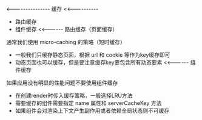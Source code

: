 <---------------
缓存
  <<----------
  * 路由缓存
  * 组件缓存
  <<------
  路由缓存（页面缓存）

  通常我们使用 micro-caching 的策略（短时缓存）
  * 一般我们只缓存静态页面，根据 url 和 cookie 等作为key缓存即可
  * 动态页面也可以缓存，但是要注意缓存key要包含所有动态要素
 <<------
  组件缓存

  如果应用没有明显的性能问题不要使用组件缓存
  * 在创建render时传入缓存策略，一般选择LRU方法
  *  需要缓存的组件需要指定 name 属性和 serverCacheKey 方法
  * 如果组件会对渲染上下文产生副作用或者依赖全局状态则不可缓存
